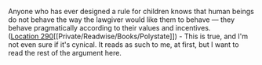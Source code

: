 Anyone who has ever designed a rule for children knows that human beings do not behave the way the lawgiver would like them to behave — they behave pragmatically according to their values and incentives. ([Location 290](https://readwise.io/to_kindle?action=open&asin=B00IM5EM7W&location=290)[[Private/Readwise/Books/Polystate]])
	- This is true, and I'm not even sure if it's cynical. It reads as such to me, at first, but I want to read the rest of the argument here.